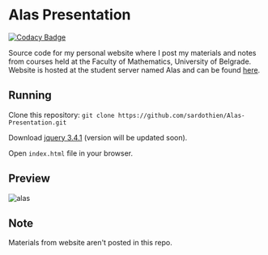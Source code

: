 # Alas Presentation
[![Codacy Badge](https://app.codacy.com/project/badge/Grade/00d7403cc8c545c8a1e5678d60fc63a9)](https://app.codacy.com/gh/sardothien/Alas-Presentation/dashboard)

Source code for my personal website where I post my materials and notes from courses held at the Faculty of Mathematics, University of Belgrade.
Website is hosted at the student server named Alas and can be found [here](http://alas.matf.bg.ac.rs/~mi17081/).

## Running
Clone this repository:
`git clone https://github.com/sardothien/Alas-Presentation.git`

Download [jquery 3.4.1](https://jquery.com/download/) (version will be updated soon).

Open `index.html` file in your browser.

## Preview
![alas](https://user-images.githubusercontent.com/48223190/115896988-46667b80-a45c-11eb-872d-3db1db766b85.jpg)


## Note
Materials from website aren't posted in this repo.
